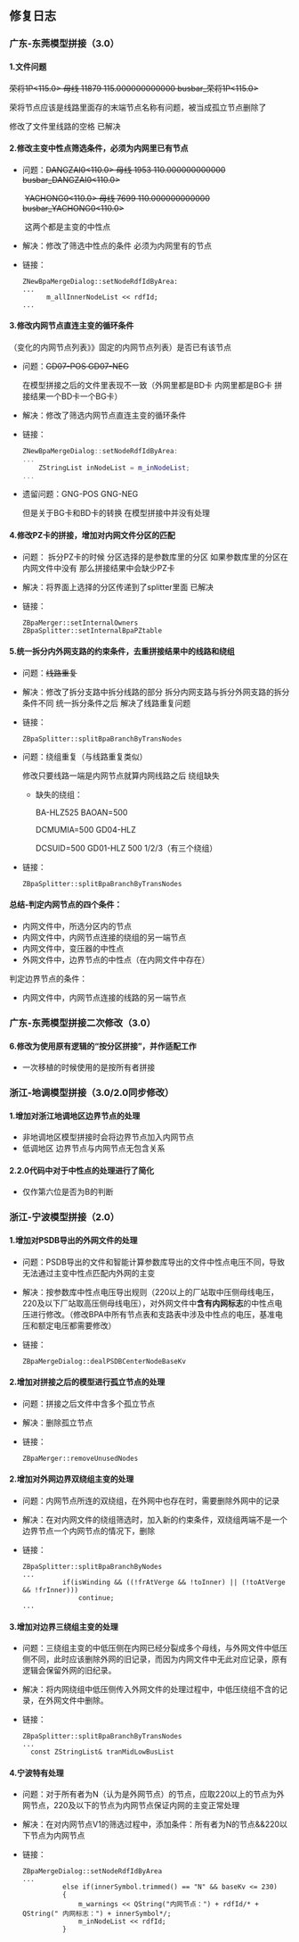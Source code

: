 ## 修复日志

### 广东-东莞模型拼接（3.0）

#### 1.文件问题

~~荣将1P<115.0> 母线 11879 115.000000000000 busbar_荣将1P<115.0>~~

荣将节点应该是线路里面存的末端节点名称有问题，被当成孤立节点删除了 

修改了文件里线路的空格 已解决



#### 2.修改主变中性点筛选条件，必须为内网里已有节点

- 问题：~~DANGZAI0<110.0> 母线 1953 110.000000000000 busbar_DANGZAI0<110.0>~~

  ​		~~YACHONG0<110.0> 母线 7699 110.000000000000 busbar_YACHONG0<110.0>~~

  ​		这两个都是主变的中性点 

- 解决：修改了筛选中性点的条件 必须为内网里有的节点

- 链接：

  ```
  ZNewBpaMergeDialog::setNodeRdfIdByArea:
  ...
      	m_allInnerNodeList << rdfId;
  ...
  ```

  

#### 3.修改内网节点直连主变的循环条件

（变化的内网节点列表》》固定的内网节点列表）是否已有该节点

- 问题：~~GD07-POS GD07-NEG~~

  在模型拼接之后的文件里表现不一致（外网里都是BD卡 内网里都是BG卡 拼接结果一个BD卡一个BG卡）

- 解决：修改了筛选内网节点直连主变的循环条件

- 链接：

  ```C++
  ZNewBpaMergeDialog::setNodeRdfIdByArea:
  ...
      ZStringList inNodeList = m_inNodeList;
  ...
  ```

- 遗留问题：GNG-POS GNG-NEG

  但是关于BG卡和BD卡的转换 在模型拼接中并没有处理



#### 4.修改PZ卡的拼接，增加对内网文件分区的匹配

- 问题： 拆分PZ卡的时候 分区选择的是参数库里的分区 如果参数库里的分区在内网文件中没有 那么拼接结果中会缺少PZ卡

- 解决：将界面上选择的分区传递到了splitter里面 已解决

- 链接：

  ```
  ZBpaMerger::setInternalOwners
  ZBpaSplitter::setInternalBpaPZtable
  ```

  

#### 5.统一拆分内外网支路的约束条件，去重拼接结果中的线路和绕组

- 问题：~~线路重复~~

- 解决：修改了拆分支路中拆分线路的部分 拆分内网支路与拆分外网支路的拆分条件不同 统一拆分条件之后 解决了线路重复问题

- 链接：

  ```
  ZBpaSplitter::splitBpaBranchByTransNodes
  ```

  

- 问题：绕组重复（与线路重复类似）

  修改只要线路一端是内网节点就算内网线路之后 绕组缺失

  - 缺失的绕组： 

    BA-HLZ525  BAOAN=500

    DCMUMIA=500 GD04-HLZ

    DCSUID=500 GD01-HLZ 500 1/2/3（有三个绕组）

- 链接：

  ```
  ZBpaSplitter::splitBpaBranchByTransNodes
  ```



#### 总结-判定内网节点的四个条件：

- 内网文件中，所选分区内的节点
- 内网文件中，内网节点连接的绕组的另一端节点
- 内网文件中，变压器的中性点
- 外网文件中，边界节点的中性点（在内网文件中存在）

判定边界节点的条件：

- 内网文件中，内网节点连接的线路的另一端节点

### 广东-东莞模型拼接二次修改（3.0）

#### 6.修改为使用原有逻辑的“按分区拼接”，并作适配工作

- 一次移植的时候使用的是按所有者拼接



### 浙江-地调模型拼接（3.0/2.0同步修改）

#### 1.增加对浙江地调地区边界节点的处理

- 非地调地区模型拼接时会将边界节点加入内网节点
- 低调地区 边界节点与内网节点无包含关系

#### 2.2.0代码中对于中性点的处理进行了简化

- 仅作第六位是否为B的判断





### 浙江-宁波模型拼接（2.0）

#### 1.增加对PSDB导出的外网文件的处理

- 问题：PSDB导出的文件和智能计算参数库导出的文件中性点电压不同，导致无法通过主变中性点匹配内外网的主变

- 解决：按参数库中性点电压导出规则（220以上的厂站取中压侧母线电压，220及以下厂站取高压侧母线电压），对外网文件中**含有内网标志**的中性点电压进行修改。（修改BPA中所有节点表和支路表中涉及中性点的电压，基准电压和额定电压都需要修改）

- 链接：

  ```
  ZBpaMergeDialog::dealPSDBCenterNodeBaseKv
  ```



#### 2.增加对拼接之后的模型进行孤立节点的处理

- 问题：拼接之后文件中含多个孤立节点

- 解决：删除孤立节点

- 链接：

  ```
  ZBpaMerger::removeUnusedNodes
  ```

  

#### 2.增加对外网边界双绕组主变的处理

- 问题：内网节点所连的双绕组，在外网中也存在时，需要删除外网中的记录

- 解决：在对内网文件的绕组筛选时，加入新的约束条件，双绕组两端不是一个边界节点一个内网节点的情况下，删除

- 链接：

  ```
  ZBpaSplitter::splitBpaBranchByNodes
  ...
  			if(isWinding && ((!frAtVerge && !toInner) || (!toAtVerge && !frInner)))
  				continue;
  ...
  ```

  

#### 3.增加对边界三绕组主变的处理

- 问题：三绕组主变的中低压侧在内网已经分裂成多个母线，与外网文件中低压侧不同，此时应该删除外网的旧记录，而因为内网文件中无此对应记录，原有逻辑会保留外网的旧纪录。

- 解决：将内网绕组中低压侧传入外网文件的处理过程中，中低压绕组不含的记录，在外网文件中删除。

- 链接：

  ```
  ZBpaSplitter::splitBpaBranchByTransNodes
  ...
  	const ZStringList& tranMidLowBusList
  ```



#### 4.宁波特有处理

- 问题：对于所有者为N（认为是外网节点）的节点，应取220以上的节点为外网节点，220及以下的节点为内网节点保证内网的主变正常处理

- 解决：在对内网节点V1的筛选过程中，添加条件：所有者为N的节点&&220以下节点为内网节点

- 链接：

  ```
  ZBpaMergeDialog::setNodeRdfIdByArea
  ...
  			else if(innerSymbol.trimmed() == "N" && baseKv <= 230)
  			{
  				m_warnings << QString("内网节点：") + rdfId/* + QString(" 内网标志：") + innerSymbol*/;
  				m_inNodeList << rdfId;
  			}
  
  ```



